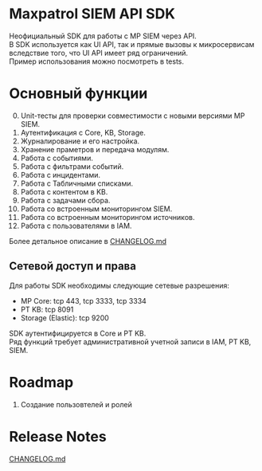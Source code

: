 # Maxpatrol SIEM API SDK
Неофициальный SDK для работы с MP SIEM через API.  
В SDK используется как UI API, так и прямые вызовы к микросервисам вследствие того, что UI API имеет ряд ограничений.  
Пример использования можно посмотреть в tests.

# Основный функции
0. Unit-тесты для проверки совместимости с новыми версиями MP SIEM.
1. Аутентификация с Core, KB, Storage.
2. Журналирование и его настройка.
3. Хранение праметров и передача модулям.
4. Работа с событиями.
5. Работа с фильтрами событий.
6. Работа с инцидентами.
7. Работа с Табличными списками.
8. Работа с контентом в KB.
9. Работа с задачами сбора.
10. Работа со встроенным мониторингом SIEM.
11. Работа со встроенным мониторингом источников.
12. Работа с пользователями в IAM.

Более детальное описание в [CHANGELOG.md](CHANGELOG.md)


## Сетевой доступ и права
Для работы SDK необходимы следующие сетевые разрешения:
- MP Core: tcp 443, tcp 3333, tcp 3334
- PT KB: tcp 8091
- Storage (Elastic): tcp 9200

SDK аутентифицируется в Core и PT KB.  
Ряд функций требует административной учетной записи в IAM, PT KB, SIEM.

# Roadmap
1. Создание пользовтелей и ролей

# Release Notes
[CHANGELOG.md](CHANGELOG.md)

